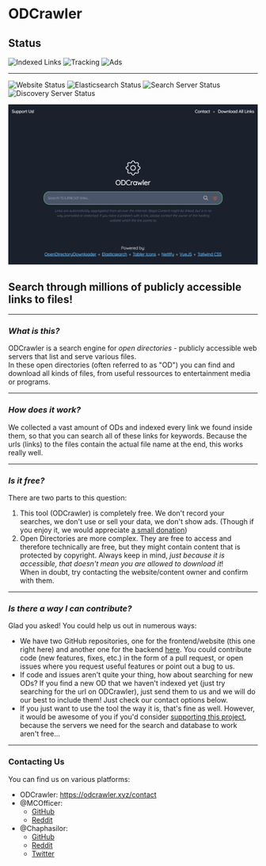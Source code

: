 # ODCrawler

<!-- [![Netlify Status](https://api.netlify.com/api/v1/badges/a975a57a-1891-45d0-88ef-9750bcbadf8c/deploy-status)](https://app.netlify.com/sites/odcrawler/deploys) -->

## Status

![Indexed Links](https://img.shields.io/badge/dynamic/json?label=Indexed%20Links&query=_all.primaries.docs.count&url=https%3A%2F%2Fsearch.odcrawler.xyz%2Felastic%2Flinks%2F_stats&style=for-the-badge)
![Tracking](https://img.shields.io/badge/Tracking-Disabled-brightgreen?style=for-the-badge)
![Ads](https://img.shields.io/badge/Ads-None-brightgreen?style=for-the-badge)

---

![Website Status](https://img.shields.io/uptimerobot/status/m786605489-b418dd2b30029ffd44f60f5c?label=Website&logo=Vue.js&style=for-the-badge)
![Elasticsearch Status](https://img.shields.io/uptimerobot/status/m786605474-aefb8b00783d9151d10f204e?label=Elasticsearch&logo=elasticsearch&style=for-the-badge)
![Search Server Status](https://img.shields.io/uptimerobot/status/m786605477-0d07f387d5ad4a952c0859e2?label=Search%20Server&style=for-the-badge)
![Discovery Server Status](https://img.shields.io/uptimerobot/status/m786605483-e2e9ac70943fe44fc85b8d64?label=Discovery%20Server&logo=Rust&style=for-the-badge)

![Preview](./Screenshot.png)

## Search through millions of publicly accessible links to files!

---

### *What is this?*

ODCrawler is a search engine for *open directories* - publicly accessible web servers that list and serve various files.  
In these open directories (often referred to as "OD") you can find and download all kinds of files, from useful ressources to entertainment media or programs.

---

### *How does it work?*

We collected a vast amount of ODs and indexed every link we found inside them, so that you can search all of these links for keywords. Because the urls (links) to the files contain the actual file name at the end, this works really well.

---

### *Is it free?*

There are two parts to this question:  

1. This tool (ODCrawler) is completely free. We don't record your searches, we don't use or sell your data, we don't show ads. (Though if you enjoy it, we would appreciate [a small donation](https://github.com/sponsors/MCOfficer))  
2. Open Directories are more complex. They are free to access and therefore technically are free, but they might contain content that is protected by copyright. Always keep in mind, *just because it is accessible, that doesn't mean you are allowed to download it*!  
When in doubt, try contacting the website/content owner and confirm with them.

---

### *Is there a way I can contribute?*

Glad you asked! You could help us out in numerous ways:

- We have two GitHub repositories, one for the frontend/website (this one right here) and another one for the backend [here](https://github.com/MCOfficer/odcrawler-discovery). You could contribute code (new features, fixes, etc.) in the form of a pull request, or open issues where you request useful features or point out a bug to us.
- If code and issues aren't quite your thing, how about searching for new ODs? If you find a new OD that we haven't indexed yet (just try searching for the url on ODCrawler), just send them to us and we will do our best to include them! Just check our contact options below.
- If you just want to use the tool the way it is, that's fine as well. However, it would be awesome of you if you'd consider [supporting this project](https://github.com/sponsors/MCOfficer), because the servers we need for the search and database to work aren't free...

---

### Contacting Us

You can find us on various platforms:

- ODCrawler: https://odcrawler.xyz/contact
- @MCOfficer:
  - [GitHub](https://github.com/MCOfficer)
  - [Reddit](https://www.reddit.com/user/MCOfficer)
- @Chaphasilor:
  - [GitHub](https://github.com/Chaphasilor)
  - [Reddit](https://www.reddit.com/user/Chaphasilor)
  - [Twitter](https://twitter.com/Chaphasilor)